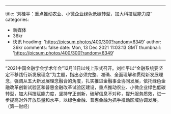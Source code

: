 
---
title: '刘桂平：重点推动农业、小微企业绿色低碳转型，加大科技赋能力度'
categories: 
 - 新媒体
 - 36kr
 - 快讯
headimg: 'https://picsum.photos/400/300?random=6349'
author: 36kr
comments: false
date: Mon, 13 Dec 2021 11:03:13 GMT
thumbnail: 'https://picsum.photos/400/300?random=6349'
---

<div>   
“2021中国金融学会学术年会”12月11日以线上形式召开。刘桂平以“金融系统要坚定不移践行新发展理念”为主题，指出必须完整、准确、全面理解和贯彻新发展理念，强调从五大新发展理念融合的角度，扎实推进金融事业协同发展，依托绿色金融改革创新试验区和普惠金融改革试验区建设，重点推动农业、小微企业绿色低碳转型，加大科技赋能力度，坚持守正创新，破解信息不对称，提升服务质效，进一步提高对外开放质量和水平，以绿色金融、普惠金融为抓手推动区域协调发展。（第一财经）  
</div>
            